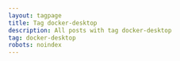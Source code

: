 ```yaml
---
layout: tagpage
title: Tag docker-desktop
description: All posts with tag docker-desktop
tag: docker-desktop
robots: noindex
---
```

